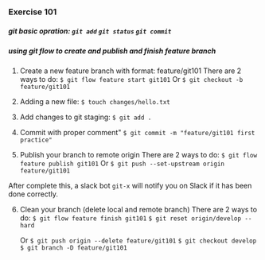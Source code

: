 ### Exercise 101 
##### git basic opration: `git add` `git status` `git commit`
##### using git flow to create and publish and finish feature branch


1. Create a new feature branch with format: feature/git101
	There are 2 ways to do:
	```$ git flow feature start git101```
	Or
	```$ git checkout -b feature/git101```

2. Adding a new file:
	```$ touch changes/hello.txt```

3. Add changes to git staging:
	```$ git add .```

4. Commit with proper comment"
	```$ git commit -m "feature/git101 first practice"```

5. Publish your branch to remote origin
	There are 2 ways to do:
	```$ git flow feature publish git101```
	Or
	```$ git push --set-upstream origin feature/git101```

After complete this, a slack bot `git-x` will notify you on Slack if it has been done correctly.

6. Clean your branch (delete local and remote branch)
	There are 2 ways to do:
	```$ git flow feature finish git101```
	```$ git reset origin/develop --hard```

	Or
	```$ git push origin --delete feature/git101```
	```$ git checkout develop```
	```$ git branch -D feature/git101```
	